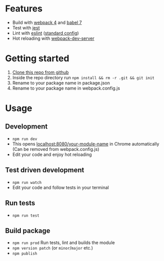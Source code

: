 # Features
* Build with [webpack 4](https://webpack.js.org/) and [babel 7](https://babeljs.io/)
* Test with [jest](https://jestjs.io)
* Lint with [eslint](http://eslint.org/) ([standard config](https://github.com/standard/eslint-config-standard))
* Hot reloading with [webpack-dev-server](https://webpack.js.org/configuration/dev-server/)

# Getting started
1. [Clone this repo from github](https://github.com/Naartti/npm-package-boilerplate)
1. Inside the repo directory run `npm install && rm -r .git && git init`
1. Rename to your package name in package.json
1. Rename to your package name in webpack.config.js


# Usage
## Development
- ```npm run dev```
- This opens [localhost:8080/your-module-name](localhost:8080/your-module-name) in Chrome automatically (Can be removed from webpack.config.js)
- Edit your code and enjoy hot reloading

## Test driven development
- ```npm run watch```
- Edit your code and follow tests in your terminal

## Run tests
- ```npm run test```

## Build package
- ```npm run prod``` Run tests, lint and builds the module
- ```npm version patch``` (or ```minor```/```major``` etc.)
- ```npm publish```